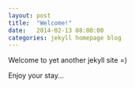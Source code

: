 ```yaml
---
layout: post
title:  "Welcome!"
date:   2014-02-13 08:00:00
categories: jekyll homepage blog
---
```



Welcome to yet another jekyll site =)

Enjoy your stay...

[jekyll-gh]: https://github.com/mojombo/jekyll
[jekyll]:    http://jekyllrb.com
